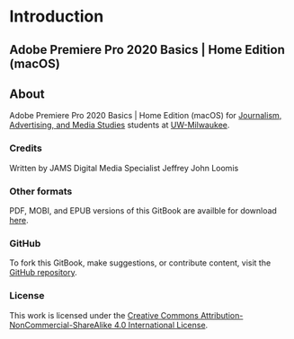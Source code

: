 # Introduction

## Adobe Premiere Pro 2020 Basics \| Home Edition \(macOS\)

## About

Adobe Premiere Pro 2020 Basics \| Home Edition \(macOS\) for [Journalism, Advertising, and Media Studies](http://uwm.edu/journalism-advertising-media-studies/) students at [UW-Milwaukee](http://uwm.edu/).

### Credits

Written by JAMS Digital Media Specialist Jeffrey John Loomis

### Other formats

PDF, MOBI, and EPUB versions of this GitBook are availble for download [here](https://www.gitbook.com/book/jjloomis/adobe-premiere-basic-video-editing/details).

### GitHub

To fork this GitBook, make suggestions, or contribute content, visit the [GitHub repository](https://github.com/jjloomis/adobe-premiere-basic-video-editing).

### License

This work is licensed under the [Creative Commons Attribution-NonCommercial-ShareAlike 4.0 International License](https://creativecommons.org/licenses/by-nc-sa/4.0/).

